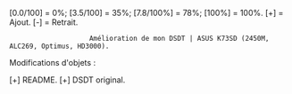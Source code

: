[0.0/100] = 0%; [3.5/100] = 35%; [7.8/100%] = 78%; [100%] = 100%.
[+] = Ajout.
[-] = Retrait.

                        Amélioration de mon DSDT | ASUS K73SD (2450M, ALC269, Optimus, HD3000).

Modifications d'objets :

  [+] README.
  [+] DSDT original.
